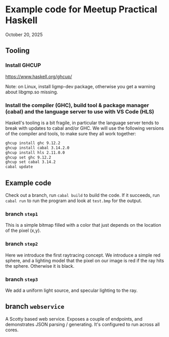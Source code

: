 # Example code for Meetup Practical Haskell
October 20, 2025

## Tooling

### Install GHCUP

https://www.haskell.org/ghcup/

Note: on Linux, install ligmp-dev package, otherwise you get a warning about libgmp.so missing.

### Install the compiler (GHC), build tool & package manager (cabal) and the language server to use with VS Code (HLS)

Haskell's tooling is a bit fragile, in particular the language server tends to break with updates to cabal and/or GHC. We will use the following versions of the compiler and tools, to make sure they all work together:

```bash
ghcup install ghc 9.12.2
ghcup install cabal 3.14.2.0
ghcup install hls 2.11.0.0
ghcup set ghc 9.12.2
ghcup set cabal 3.14.2
cabal update
```

## Example code

Check out a branch, run `cabal build` to build the code. If it succeeds, run `cabal run` to run the program and look at `test.bmp` for the output.

### branch `step1`

This is a simple bitmap filled with a color that just depends on the location of the pixel (x,y). 

### branch `step2`

Here we introduce the first raytracing concept. We introduce a simple red sphere, and a lighting model that the pixel on our image is red if the ray hits the sphere. Otherwise it is black.

### branch `step3`

We add a uniform light source, and specular lighting to the ray. 

## branch `webservice`

A Scotty based web service. Exposes a couple of endpoints, and demonstrates JSON parsing / generating. It's configured to run across all cores.
